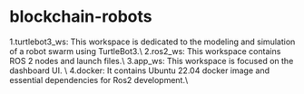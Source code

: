 # blockchain-robots
1.turtlebot3_ws: This workspace is dedicated to the modeling and simulation of a robot swarm using TurtleBot3.\\
2.ros2_ws: This workspace contains ROS 2 nodes and launch files.\\
3.app_ws: This workspace is focused on the dashboard UI. \\
4.docker: It contains Ubuntu 22.04 docker image and essential dependencies for Ros2 development.\\
